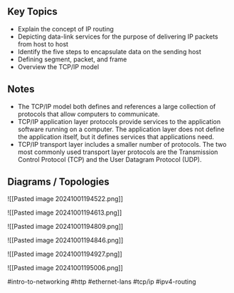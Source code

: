 
## Key Topics
- Explain the concept of IP routing
- Depicting data-link services for the purpose of delivering IP packets from host to host
- Identify the five steps to encapsulate data on the sending host
- Defining segment, packet, and frame
- Overview the TCP/IP model

## Notes
- The TCP/IP model both defines and references a large collection of protocols that allow computers to communicate.
- TCP/IP application layer protocols provide services to the application software running on a computer. The application layer does not define the application itself, but it defines services that applications need.
- TCP/IP transport layer includes a smaller number of protocols. The two most commonly used transport layer protocols are the Transmission Control Protocol (TCP) and the User Datagram Protocol (UDP).

## Diagrams / Topologies
![[Pasted image 20241001194522.png]]

![[Pasted image 20241001194613.png]]

![[Pasted image 20241001194809.png]]

![[Pasted image 20241001194846.png]]

![[Pasted image 20241001194927.png]]

![[Pasted image 20241001195006.png]]









#intro-to-networking #http #ethernet-lans #tcp/ip #ipv4-routing 

